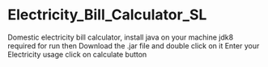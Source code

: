 # Electricity_Bill_Calculator_SL
Domestic electricity bill calculator,
install java on your machine
jdk8 required for run then
Download the .jar file and double click on it
Enter your Electricity usage 
click on calculate button
